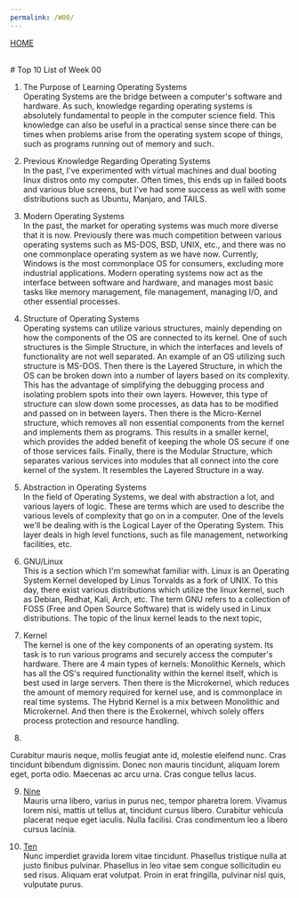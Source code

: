 ```yaml
---
permalink: /W00/
---
```

[HOME](../)

<br>
# Top 10 List of Week 00

1. The Purpose of Learning Operating Systems<br>
Operating Systems are the bridge between a computer's software and hardware.
As such, knowledge regarding operating systems is absolutely fundamental to people in the computer science field. 
This knowledge can also be useful in a practical sense since there can be times when problems arise from the operating system scope of things, such as programs running out of memory and such.

2. Previous Knowledge Regarding Operating Systems<br>
In the past, I've experimented with virtual machines and dual booting linux distros onto my computer. Often times, this ends up in failed boots and various blue screens, but I've had some success as well with some distributions such as Ubuntu, Manjaro, and TAILS.

3. Modern Operating Systems<br>
In the past, the market for operating systems was much more diverse that it is now. Previously there was much competition between various operating systems such as MS-DOS, BSD, UNIX, etc., and there was no one commonplace operating system as we have now. Currently, Windows is the most commonplace OS for consumers, excluding more industrial applications. Modern operating systems now act as the interface between software and hardware, and manages most basic tasks like memory management, file management, managing I/O, and other essential processes.

4. Structure of Operating Systems<br>
Operating systems can utilize various structures, mainly depending on how the components of the OS are connected to its kernel. One of such structures is the Simple Structure, in which the interfaces and levels of functionality are not well separated. An example of an OS utilizing such structure is MS-DOS. Then there is the Layered Structure, in which the OS can be broken down into a number of layers based on its complexity. This has the advantage of simplifying the debugging process and isolating problem spots into their own layers. However, this type of structure can slow down some processes, as data has to be modified and passed on in between layers. Then there is the Micro-Kernel structure, which removes all non essential components from the kernel and implements them as programs. This results in a smaller kernel, which provides the added benefit of keeping the whole OS secure if one of those services fails. Finally, there is the Modular Structure, which separates various services into modules that all connect into the core kernel of the system. It resembles the Layered Structure in a way.

5. Abstraction in Operating Systems<br>
In the field of Operating Systems, we deal with abstraction a lot, and various layers of logic. These are terms which are used to describe the various levels of complexity that go on in a computer. One of the levels we'll be dealing with is the Logical Layer of the Operating System. This layer deals in high level functions, such as file management, networking facilities, etc. 

6. GNU/Linux<br>
This is a section which I'm somewhat familiar with. Linux is an Operating System Kernel developed by Linus Torvalds as a fork of UNIX. To this day, there exist various distributions which utilize the linux kernel, such as Debian, Redhat, Kali, Arch, etc. The term GNU refers to a collection of FOSS (Free and Open Source Software) that is widely used in Linux distributions. The topic of the linux kernel leads to the next topic,

7. Kernel<br>
The kernel is one of the key components of an operating system. Its task is to run various programs and securely access the computer's hardware. There are 4 main types of kernels: Monolithic Kernels, which has all the OS's required functionality within the kernel itself, which is best used in large servers. Then there is the Microkernel, which reduces the amount of memory required for kernel use, and is commonplace in real time systems. The Hybrid Kernel is a mix between Monolithic and Microkernel. And then there is the Exokernel, whivch solely offers process protection and resource handling.

8. <br>
Curabitur mauris neque, mollis feugiat ante id, molestie eleifend nunc.
Cras tincidunt bibendum dignissim.
Donec non mauris tincidunt, aliquam lorem eget, porta odio.
Maecenas ac arcu urna.
Cras congue tellus lacus.

9. [Nine](https://en.wikipedia.org/wiki/9)<br>
Mauris urna libero, varius in purus nec, tempor pharetra lorem.
Vivamus lorem nisi, mattis ut tellus at, tincidunt cursus libero.
Curabitur vehicula placerat neque eget iaculis.
Nulla facilisi.
Cras condimentum leo a libero cursus lacinia.

10. [Ten](https://en.wikipedia.org/wiki/10)<br>
Nunc imperdiet gravida lorem vitae tincidunt. 
Phasellus tristique nulla at justo finibus pulvinar.
Phasellus in leo vitae sem congue sollicitudin eu sed risus.
Aliquam erat volutpat.
Proin in erat fringilla, pulvinar nisl quis, vulputate purus.

